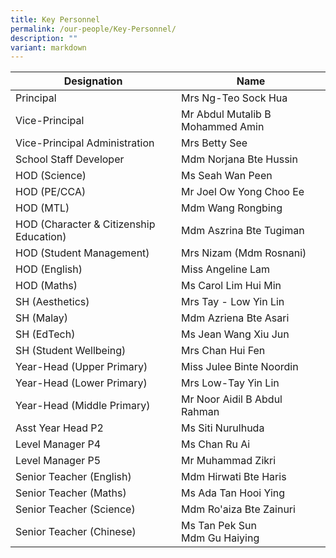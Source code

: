 ```yaml
---
title: Key Personnel
permalink: /our-people/Key-Personnel/
description: ""
variant: markdown
---
```

| Designation  | Name| 
| -------- | -------- | 
|  Principal  |    Mrs Ng-Teo Sock Hua  | 
| Vice-Principal | Mr Abdul Mutalib B Mohammed Amin 
| Vice-Principal Administration | Mrs Betty See
| School Staff Developer | Mdm Norjana Bte Hussin
| HOD (Science) | Ms Seah Wan Peen
| HOD (PE/CCA) | Mr Joel Ow Yong Choo Ee
| HOD (MTL) | Mdm Wang Rongbing
| HOD (Character &amp; Citizenship Education) | Mdm Aszrina Bte Tugiman
| HOD (Student Management) | Mrs Nizam (Mdm Rosnani)
| HOD (English) | Miss Angeline Lam
| HOD (Maths) | Ms Carol Lim Hui Min
| SH (Aesthetics) | Mrs Tay - Low Yin Lin
| SH (Malay) | Mdm Azriena Bte Asari
| SH (EdTech) | Ms Jean Wang Xiu Jun 
| SH (Student Wellbeing) | Mrs Chan Hui Fen
| Year-Head (Upper Primary)| Miss Julee Binte Noordin
| Year-Head (Lower Primary) | Mrs Low-Tay Yin Lin
| Year-Head (Middle Primary)| Mr Noor Aidil B Abdul Rahman
| Asst Year Head P2 | Ms Siti Nurulhuda
| Level Manager P4 | Ms Chan Ru Ai
| Level Manager P5 | Mr Muhammad Zikri
| Senior Teacher (English) | Mdm Hirwati Bte Haris
| Senior Teacher (Maths) | Ms Ada Tan Hooi Ying
| Senior Teacher (Science) | Mdm Ro'aiza Bte Zainuri
| Senior Teacher (Chinese) | Ms Tan Pek Sun <br> Mdm Gu Haiying